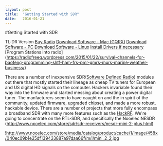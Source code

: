 ```yaml
---
layout: post
title:  "Getting Started with SDR"
date:   2016-01-21
---
```

#Getting Started with SDR

TL:DR Version
[Buy Radio](http://www.amazon.com/NooElec-NESDR-Mini-RTL2832-Antenna/dp/B00P2UOU72/ref=sr_1_1?ie=UTF8&qid=1453407219&sr=8-1&keywords=sdr)
[Download Software - Mac (GQRX)](https://github.com/csete/gqrx/releases/download/v2.5/Gqrx-2.5-1.dmg)
[Download Software - PC](https://github.com/csete/gqrx/releases/download/v2.5/Gqrx-2.5-1.dmg)
[Download Software - Linux](http://gqrx.dk/download/install-ubuntu)
[Install Drivers if necessary](http://www.rtl-sdr.com/rtl-sdr-quick-start-guide/) 
[Program Stations into radio] (https://radiofreeq.wordpress.com/2015/01/22/survival-channels-for-baofeng-programming-shtf-ham-frs-pmr-gmrs-murs-marine-weather-business/)


There are a number of inexpensive SDR([Software Defined Radio](https://en.wikipedia.org/wiki/Software-defined_radio)) modules out there that mostly started their lineage as cheap TV tuners for European and US digital HD signals on the computer. Hackers invariable found their way into the firmware and started messing about creating a power digital tuner. The manfacturers seem to have caught on and the in spirit of the community, updated firmware, upgraded chipset, and made a more robust, hackable device.
There are a number of projects that more fully encompass a broadband SDR with many more features such as the [HackRF](https://greatscottgadgets.com).
We're going to concentrate on the RTL-SDR, and specifically the Nooelec NESDR
(http://www.nooelec.com/store/sdr/sdr-receivers/nesdr-mini-2-plus.html)

!http://www.nooelec.com/store/media/catalog/product/cache/1/image/458x/040ec09b1e35df139433887a97daa66f/m/i/mini_2_2.jpg




